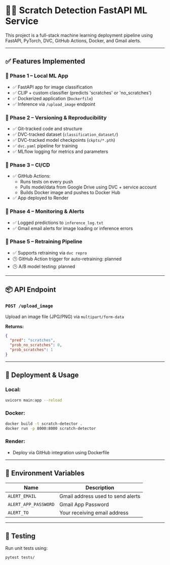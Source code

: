 # 🐶🐱 Scratch Detection FastAPI ML Service

This project is a full-stack machine learning deployment pipeline using FastAPI, PyTorch, DVC, GitHub Actions, Docker, and Gmail alerts.

---

## ✅ Features Implemented

### 🔹 Phase 1 – Local ML App
- ✅ FastAPI app for image classification
- ✅ CLIP + custom classifier (predicts 'scratches' or 'no_scratches')
- ✅ Dockerized application (`Dockerfile`)
- ✅ Inference via `/upload_image` endpoint

### 🔹 Phase 2 – Versioning & Reproducibility
- ✅ Git-tracked code and structure
- ✅ DVC-tracked dataset (`classification_dataset/`)
- ✅ DVC-tracked model checkpoints (`ckpts/*.pth`)
- ✅ `dvc.yaml` pipeline for training
- ✅ MLflow logging for metrics and parameters

### 🔹 Phase 3 – CI/CD
- ✅ GitHub Actions:
  - Runs tests on every push
  - Pulls model/data from Google Drive using DVC + service account
  - Builds Docker image and pushes to Docker Hub
- ✅ App deployed to Render

### 🔹 Phase 4 – Monitoring & Alerts
- ✅ Logged predictions to `inference_log.txt`
- ✅ Gmail email alerts for image loading or inference errors

### 🔹 Phase 5 – Retraining Pipeline
- ✅ Supports retraining via `dvc repro`
- 🕒 GitHub Action trigger for auto-retraining: planned
- 🕒 A/B model testing: planned

---

## 📦 API Endpoint

### `POST /upload_image`
Upload an image file (JPG/PNG) via `multipart/form-data`

**Returns:**
```json
{
  "pred": "scratches",
  "prob_no_scratches": 0,
  "prob_scratches": 1
}
```

---

## 🚀 Deployment & Usage

### Local:
```bash
uvicorn main:app --reload
```

### Docker:
```bash
docker build -t scratch-detector .
docker run -p 8000:8000 scratch-detector
```

### Render:
- Deploy via GitHub integration using Dockerfile

---

## 🔐 Environment Variables

| Name | Description |
|------|-------------|
| `ALERT_EMAIL` | Gmail address used to send alerts |
| `ALERT_APP_PASSWORD` | Gmail App Password |
| `ALERT_TO` | Your receiving email address |

---

## 🧪 Testing

Run unit tests using:

```bash
pytest tests/
```
